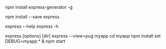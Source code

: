 <!-- Установка пакета для генерации пакета npm глобально -->
npm install express-generator -g
<!-- с сохранением данных в "dependencies" -->
npm install --save express

<!-- Помощь -->
express --help
express -h

<!-- Генерация пакета -->
express [options] [dir]
express --view=pug myapp
cd myapp
npm install
set DEBUG=myapp:* & npm start